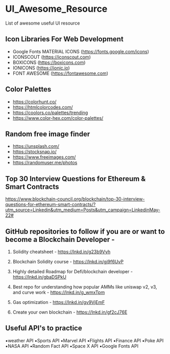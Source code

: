 # UI_Awesome_Resource
List of awesome useful UI resource


## Icon Libraries For Web Development
* Google Fonts MATERIAL ICONS (https://fonts.google.com/icons)
* ICONSCOUT (https://iconscout.com)
* BOXICONS (https://boxicons.com)
* IONICONS (https://ionic.io)
* FONT AWESOME (https://fontawesome.com)


## Color Palettes
* https://colorhunt.co/
* https://htmlcolorcodes.com/
* https://coolors.co/palettes/trending
* https://www.color-hex.com/color-palettes/


## Random free image finder
* https://unsplash.com/
* https://stocksnap.io/
* https://www.freeimages.com/
* https://randomuser.me/photos


## Top 30 Interview Questions for Ethereum & Smart Contracts
https://www.blockchain-council.org/blockchain/top-30-interview-questions-for-ethereum-smart-contracts/?utm_source=Linkedin&utm_medium=Posts&utm_campaign=LinkedinMay-22#


## GitHub repositories to follow if you are or want to become a Blockchain Developer -

1. Solidity cheatsheet - https://lnkd.in/g23b9Vyh

2. Blockchain Solidity course - https://lnkd.in/gj9f6UvP

3. Highly detailed Roadmap for Defi/blockchain developer - https://lnkd.in/gbaDSPkU

4. Best repo for understanding how popular AMMs like uniswap v2, v3, and curve work - https://lnkd.in/g_wmxTpm

5. Gas optimization - https://lnkd.in/gv9VjEmF

6. Create your own blockchain - https://lnkd.in/gf2cJ76E



## Useful API's to practice

▪️weather API
▪️Sports API
▪️Marvel API
▪️Flights API
▪️Finance API
▪️Poke API
▪️NASA API
▪️Random Fact API
▪️Space X API
▪️Google Fonts API
